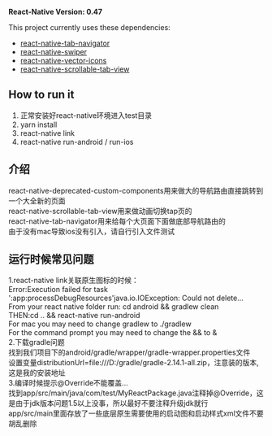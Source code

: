 **React-Native Version: 0.47**

This project currently uses these dependencies:
- [react-native-tab-navigator](https://github.com/exponentjs/react-native-tab-navigator)
- [react-native-swiper](https://github.com/leecade/react-native-swiper)
- [react-native-vector-icons](https://github.com/oblador/react-native-vector-icons)
- [react-native-scrollable-tab-view](https://github.com/skv-headless/react-native-scrollable-tab-view)


## How to run it
1. 正常安装好react-native环境进入test目录
2. yarn install
3. react-native link
4. react-native run-android / run-ios

## 介绍
react-native-deprecated-custom-components用来做大的导航路由直接跳转到一个大全新的页面     
react-native-scrollable-tab-view用来做动画切换tap页的     
react-native-tab-navigator用来给每个大页面下面做底部导航路由的     
由于没有mac导致ios没有引入，请自行引入文件测试       


## 运行时候常见问题
1.react-native link关联原生图标的时候：     
Error:Execution failed for task ':app:processDebugResources'java.io.IOException: Could not delete...     
	From your react native folder run:	cd android && gradlew clean      
	THEN:cd .. && react-native run-android       
	For mac you may need to change gradlew to ./gradlew      
	For the command prompt you may need to change the && to &      
2.下载gradle问题     
找到我们项目下的android/gradle/wrapper/gradle-wrapper.properties文件     
设置变量distributionUrl=file\:///D:/gradle/gradle-2.14.1-all.zip，注意装的版本,这是我的安装地址      
3.编译时候提示@Override不能覆盖...      
找到app/src/main/java/com/test/MyReactPackage.java注释掉@Override，这是由于jdk版本问题1.5以上没事，所以最好不要注释升级jdk就行       
app/src/main里面存放了一些底层原生需要使用的启动图和启动样式xml文件不要胡乱删除        
